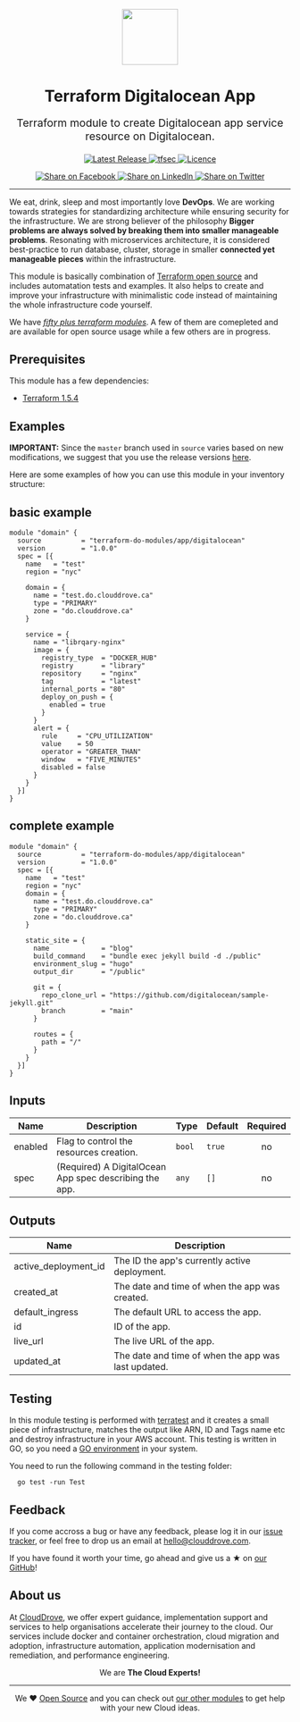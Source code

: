 <!-- This file was automatically generated by the `geine`. Make all changes to `README.yaml` and run `make readme` to rebuild this file. -->

<p align="center"> <img src="https://user-images.githubusercontent.com/50652676/62349836-882fef80-b51e-11e9-99e3-7b974309c7e3.png" width="100" height="100"></p>


<h1 align="center">
    Terraform Digitalocean App
</h1>

<p align="center" style="font-size: 1.2rem;">
    Terraform module to create Digitalocean app service resource on Digitalocean.
     </p>

<p align="center">

<a href="https://github.com/terraform-do-modules/terraform-digitalocean-app/releases/latest">
  <img src="https://img.shields.io/github/release/terraform-do-modules/terraform-digitalocean-app.svg" alt="Latest Release">
</a>
<a href="https://github.com/terraform-do-modules/terraform-digitalocean-app/actions/workflows/tfsec.yml">
  <img src="https://github.com/terraform-do-modules/terraform-digitalocean-app/actions/workflows/tfsec.yml/badge.svg" alt="tfsec">
</a>
<a href="LICENSE.md">
  <img src="https://img.shields.io/badge/License-APACHE-blue.svg" alt="Licence">
</a>


</p>
<p align="center">

<a href='https://facebook.com/sharer/sharer.php?u=https://github.com/terraform-do-modules/terraform-digitalocean-app'>
  <img title="Share on Facebook" src="https://user-images.githubusercontent.com/50652676/62817743-4f64cb80-bb59-11e9-90c7-b057252ded50.png" />
</a>
<a href='https://www.linkedin.com/shareArticle?mini=true&title=Terraform+Digitalocean+App&url=https://github.com/terraform-do-modules/terraform-digitalocean-app'>
  <img title="Share on LinkedIn" src="https://user-images.githubusercontent.com/50652676/62817742-4e339e80-bb59-11e9-87b9-a1f68cae1049.png" />
</a>
<a href='https://twitter.com/intent/tweet/?text=Terraform+Digitalocean+App&url=https://github.com/terraform-do-modules/terraform-digitalocean-app'>
  <img title="Share on Twitter" src="https://user-images.githubusercontent.com/50652676/62817740-4c69db00-bb59-11e9-8a79-3580fbbf6d5c.png" />
</a>

</p>
<hr>


We eat, drink, sleep and most importantly love **DevOps**. We are working towards strategies for standardizing architecture while ensuring security for the infrastructure. We are strong believer of the philosophy <b>Bigger problems are always solved by breaking them into smaller manageable problems</b>. Resonating with microservices architecture, it is considered best-practice to run database, cluster, storage in smaller <b>connected yet manageable pieces</b> within the infrastructure.

This module is basically combination of [Terraform open source](https://www.terraform.io/) and includes automatation tests and examples. It also helps to create and improve your infrastructure with minimalistic code instead of maintaining the whole infrastructure code yourself.

We have [*fifty plus terraform modules*][terraform_modules]. A few of them are comepleted and are available for open source usage while a few others are in progress.




## Prerequisites

This module has a few dependencies:
- [Terraform 1.5.4](https://learn.hashicorp.com/terraform/getting-started/install.html)







## Examples


**IMPORTANT:** Since the `master` branch used in `source` varies based on new modifications, we suggest that you use the release versions [here](https://github.com/terraform-do-modules/terraform-digitalocean-app/releases).


Here are some examples of how you can use this module in your inventory structure:
## basic example
```hcl
module "domain" {
  source          = "terraform-do-modules/app/digitalocean"
  version         = "1.0.0"
  spec = [{
    name   = "test"
    region = "nyc"

    domain = {
      name = "test.do.clouddrove.ca"
      type = "PRIMARY"
      zone = "do.clouddrove.ca"
    }

    service = {
      name = "librqary-nginx"
      image = {
        registry_type  = "DOCKER_HUB"
        registry       = "library"
        repository     = "nginx"
        tag            = "latest"
        internal_ports = "80"
        deploy_on_push = {
          enabled = true
        }
      }
      alert = {
        rule     = "CPU_UTILIZATION"
        value    = 50
        operator = "GREATER_THAN"
        window   = "FIVE_MINUTES"
        disabled = false
      }
    }
  }]
}
  ```
## complete example
```hcl
module "domain" {
  source          = "terraform-do-modules/app/digitalocean"
  version         = "1.0.0"
  spec = [{
    name   = "test"
    region = "nyc"
    domain = {
      name = "test.do.clouddrove.ca"
      type = "PRIMARY"
      zone = "do.clouddrove.ca"
    }

    static_site = {
      name             = "blog"
      build_command    = "bundle exec jekyll build -d ./public"
      environment_slug = "hugo"
      output_dir       = "/public"

      git = {
        repo_clone_url = "https://github.com/digitalocean/sample-jekyll.git"
        branch         = "main"
      }

      routes = {
        path = "/"
      }
    }
  }]
}
  ```






## Inputs

| Name | Description | Type | Default | Required |
|------|-------------|------|---------|:--------:|
| enabled | Flag to control the resources creation. | `bool` | `true` | no |
| spec | (Required) A DigitalOcean App spec describing the app. | `any` | `[]` | no |

## Outputs

| Name | Description |
|------|-------------|
| active\_deployment\_id | The ID the app's currently active deployment. |
| created\_at | The date and time of when the app was created. |
| default\_ingress | The default URL to access the app. |
| id | ID of the app. |
| live\_url | The live URL of the app. |
| updated\_at | The date and time of when the app was last updated. |




## Testing
In this module testing is performed with [terratest](https://github.com/gruntwork-io/terratest) and it creates a small piece of infrastructure, matches the output like ARN, ID and Tags name etc and destroy infrastructure in your AWS account. This testing is written in GO, so you need a [GO environment](https://golang.org/doc/install) in your system.

You need to run the following command in the testing folder:
```hcl
  go test -run Test
```



## Feedback
If you come accross a bug or have any feedback, please log it in our [issue tracker](https://github.com/terraform-do-modules/terraform-digitalocean-app/issues), or feel free to drop us an email at [hello@clouddrove.com](mailto:hello@clouddrove.com).

If you have found it worth your time, go ahead and give us a ★ on [our GitHub](https://github.com/terraform-do-modules/terraform-digitalocean-app)!

## About us

At [CloudDrove][website], we offer expert guidance, implementation support and services to help organisations accelerate their journey to the cloud. Our services include docker and container orchestration, cloud migration and adoption, infrastructure automation, application modernisation and remediation, and performance engineering.

<p align="center">We are <b> The Cloud Experts!</b></p>
<hr />
<p align="center">We ❤️  <a href="https://github.com/clouddrove">Open Source</a> and you can check out <a href="https://github.com/clouddrove">our other modules</a> to get help with your new Cloud ideas.</p>

  [website]: https://clouddrove.com
  [github]: https://github.com/clouddrove
  [linkedin]: https://cpco.io/linkedin
  [twitter]: https://twitter.com/clouddrove/
  [email]: https://clouddrove.com/contact-us.html
  [terraform_modules]: https://github.com/clouddrove?utf8=%E2%9C%93&q=terraform-&type=&language=
